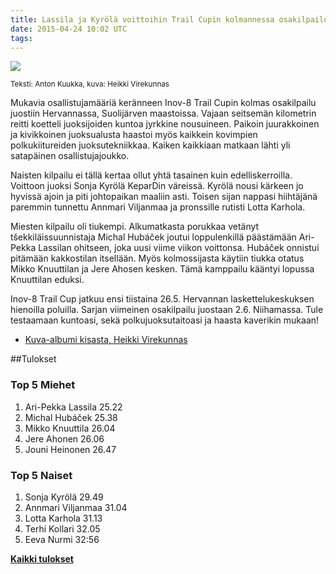 ```yaml
---
title: Lassila ja Kyrölä voittoihin Trail Cupin kolmannessa osakilpailussa
date: 2015-04-24 10:02 UTC
tags:
---
```


[![](https://farm6.staticflickr.com/5463/17245233814_a70e098a1b_b.jpg)](https://www.flickr.com/photos/131233811@N02/17245233814/in/album-72157652700049450/)

<small>Teksti: Anton Kuukka, kuva: Heikki Virekunnas</small>



Mukavia osallistujamääriä keränneen Inov-8 Trail Cupin kolmas osakilpailu juostiin Hervannassa, Suolijärven maastoissa. Vajaan seitsemän kilometrin reitti koetteli juoksijoiden kuntoa jyrkkine nousuineen. Paikoin juurakkoinen ja kivikkoinen juoksualusta haastoi myös kaikkein kovimpien polkukiitureiden juoksutekniikkaa. Kaiken kaikkiaan matkaan lähti yli satapäinen osallistujajoukko.


Naisten kilpailu ei tällä kertaa ollut yhtä tasainen kuin edelliskerroilla. Voittoon juoksi Sonja Kyrölä KeparDin väreissä. Kyrölä nousi kärkeen jo hyvissä ajoin ja piti johtopaikan maaliin asti. Toisen sijan nappasi hiihtäjänä paremmin tunnettu Annmari Viljanmaa ja pronssille rutisti Lotta Karhola.


Miesten kilpailu oli tiukempi. Alkumatkasta porukkaa vetänyt tšekkiläissuunnistaja Michal Hubáček joutui loppulenkillä päästämään Ari-Pekka Lassilan ohitseen, joka uusi viime viikon voittonsa. Hubáček onnistui pitämään kakkostilan itsellään. Myös kolmossijasta käytiin tiukka otatus Mikko Knuuttilan ja Jere Ahosen kesken. Tämä kamppailu kääntyi lopussa Knuuttilan eduksi.


Inov-8 Trail Cup jatkuu ensi tiistaina 26.5. Hervannan laskettelukeskuksen hienoilla poluilla. Sarjan viimeinen osakilpailu juostaan 2.6. Niihamassa. Tule testaamaan kuntoasi, sekä polkujuoksutaitoasi ja haasta kaverikin mukaan!

* [Kuva-albumi kisasta, Heikki Virekunnas](https://www.flickr.com/photos/131233811@N02/sets/72157652700049450/with/17245233814/)

##Tulokset

### Top 5 Miehet

1. Ari-Pekka Lassila 25.22
2. Michal Hubáček 25.38
3. Mikko Knuuttila 26.04
4. Jere Ahonen 26.06
5. Jouni Heinonen 26.47

### Top 5 Naiset

1. Sonja Kyrölä 29.49
2. Annmari Viljanmaa 31.04
3. Lotta Karhola 31.13
4. Terhi Kollari 32.05
5. Eeva Nurmi 32:56

[**Kaikki tulokset**](https://events.navigeist.com/fi/events/2/legs/9/results)